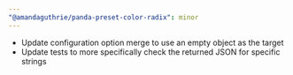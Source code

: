 ```yaml
---
"@amandaguthrie/panda-preset-color-radix": minor
---
```


- Update configuration option merge to use an empty object as the target
- Update tests to more specifically check the returned JSON for specific strings
